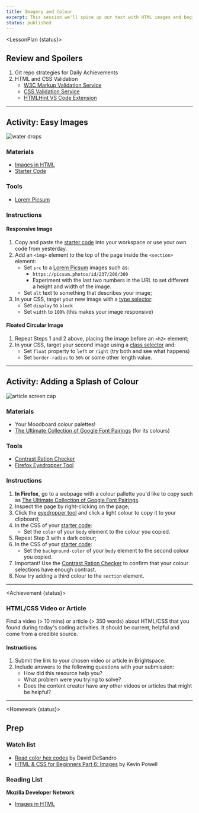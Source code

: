 ```yaml
---
title: Imagery and Colour
excerpt: This session we'll spice up our text with HTML images and begin implementing colour palettes.
status: published
---
```


<script>
	import Homework from "$lib/components/Homework.svelte";
	import LessonPlan from "$lib/components/LessonPlan.svelte";
	import Achievement from "$lib/components/Achievement.svelte";
</script>

<LessonPlan {status}>

<h2>Review and Spoilers</h2>

1. Git repo strategies for Daily Achievements
2. HTML and CSS Validation
	- [W3C Markup Validation Service](https://validator.w3.org/)
	- [CSS Validation Service](https://jigsaw.w3.org/css-validator/)
	- [HTMLHint VS Code Extension](https://marketplace.visualstudio.com/items?itemName=HTMLHint.vscode-htmlhint)

---

<h2>Activity: Easy Images</h2>

![water drops](/images/html/water-drops-banner.png)

### Materials
- [Images in HTML](https://developer.mozilla.org/en-US/docs/Learn/HTML/Multimedia_and_embedding/Images_in_HTML)
- [Starter Code](https://github.com/sait-wbdv/dailies-f23/tree/main/2023-09-13-images-colour/01-wiki-starter)

### Tools
- [Lorem Picsum](https://picsum.photos/)

### Instructions
#### Responsive Image
1. Copy and paste the [starter code](https://github.com/sait-wbdv/dailies-f23/tree/main/2023-09-13-images-colour/01-wiki-starter) into your workspace or use your own code from yesterday.
2. Add an `<img>` element to the top of the page inside the `<section>` element:
	- Set `src` to a [Lorem Picsum](https://picsum.photos/) images such as:
		- `https://picsum.photos/id/237/200/300`
		- Experiment with the last two numbers in the URL to set different a height and width of the image.
	- Set `alt` text to something that describes your image;
3. In your CSS, target your new image with a [type selector](https://developer.mozilla.org/en-US/docs/Web/CSS/Type_selectors):
	- Set `display` to `block`
	- Set `width` to `100%` (this makes your image responsive)

#### Floated Circular Image
1. Repeat Steps 1 and 2 above, placing the image before an `<h2>` element;
2. In your CSS, target your second image using a [class selector](https://developer.mozilla.org/en-US/docs/Web/CSS/Class_selectors) and:
	- Set `float` property to `left` or `right` (try both and see what happens)
	- Set `border-radius` to `50%` or some other length value.

---

<h2>Activity: Adding a Splash of Colour</h2>

![article screen cap](/images/html/colour-banner.png)

### Materials
- Your Moodboard colour palettes!
- [The Ultimate Collection of Google Font Pairings](https://heyreliable.com/ultimate-google-font-pairings/) (for its colours)

### Tools
- [Contrast Ration Checker](https://contrast-ratio.com)
- [Firefox Eyedropper Tool](https://firefox-source-docs.mozilla.org/devtools-user/eyedropper/index.html)

### Instructions
1. **In Firefox**, go to a webpage with a colour pallette you'd like to copy such as [The Ultimate Collection of Google Font Pairings](https://heyreliable.com/ultimate-google-font-pairings/).
2. Inspect the page by right-clicking on the page;
3. Click the [eyedropper tool](https://firefox-source-docs.mozilla.org/devtools-user/eyedropper/index.html) and click a light colour to copy it to your clipboard;
4. In the CSS of your [starter code](https://github.com/sait-wbdv/dailies-f23/tree/main/2023-09-13-images-colour/01-wiki-starter):
	- Set the `color` of your `body` element to the colour you copied.
5. Repeat Step 3 with a dark colour;
6. In the CSS of your [starter code](https://github.com/sait-wbdv/dailies-f23/tree/main/2023-09-13-images-colour/01-wiki-starter):
	- Set the `background-color` of your `body` element to the second colour you copied.
7. Important! Use the [Contrast Ration Checker](https://contrast-ratio.com) to confirm that your colour selections have enough contrast.
8. Now try adding a third colour to the `section` element.

</LessonPlan>

---

<Achievement {status}>

### HTML/CSS Video or Article
Find a video (> 10 mins) or article (> 350 words) about HTML/CSS that you found during today's coding activities. It should be current, helpful and come from a credible source.

#### Instructions
1. Submit the link to your chosen video or article in Brightspace.
2. Include answers to the following questions with your submission:
	- How did this resource help you?
	- What problem were you trying to solve?
	- Does the content creator have any other videos or articles that might be helpful?

</Achievement>

---

<Homework {status}>

<h2>Prep</h2>

### Watch list
- [Read color hex codes](https://www.youtube.com/watch?v=eqZqx6lRPe0) by David DeSandro
- [HTML & CSS for Beginners Part 6: Images](https://www.youtube.com/watch?v=0xoztJCHpbQ) by Kevin Powell

### Reading List
**Mozilla Developer Network**
- [Images in HTML](https://developer.mozilla.org/en-US/docs/Learn/HTML/Multimedia_and_embedding/Images_in_HTML)

</Homework>
